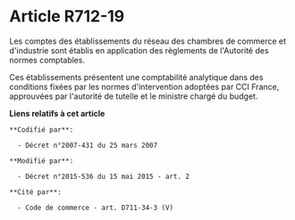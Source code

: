 # Article R712-19

Les comptes des établissements du réseau des chambres de commerce et d'industrie sont établis en application des règlements
de l'Autorité des normes comptables.

Ces établissements présentent une comptabilité analytique dans des conditions fixées par les normes d'intervention adoptées
par CCI France, approuvées par l'autorité de tutelle et le ministre chargé du budget.

**Liens relatifs à cet article**

	**Codifié par**:

	  - Décret n°2007-431 du 25 mars 2007

	**Modifié par**:

	  - Décret n°2015-536 du 15 mai 2015 - art. 2

	**Cité par**:

	  - Code de commerce - art. D711-34-3 (V)
